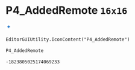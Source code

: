# P4_AddedRemote `16x16`
<img src="/img/P4_AddedRemote.png" width=16 height=16>

``` CSharp
EditorGUIUtility.IconContent("P4_AddedRemote")
```
```
P4_AddedRemote
```
```
-1823805025174069233
```
